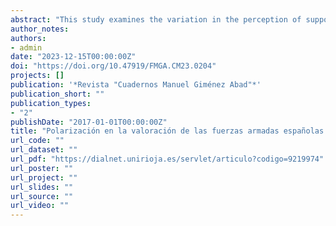 ```yaml
---
abstract: "This study examines the variation in the perception of support for the Armed Forces (FAS) across different autonomous communities, considering political ideologies and territorial identities. Employing data from CIS surveys (2015, 2017) on National Defence and the Armed Forces, as well as Sociométrica surveys on defence culture (2018-2021), the study reveals that, despite an overall positive evaluation of the FAS, significant regional variations exist. National identities emerge as a crucial factor, beyond ideological positions, influencing individuals’ attitudes toward the military institution. This suggests that the FAS is perceived not only as an administrative entity but also as a political symbol with deeper meanings. Political polarization is evident, with voters from independence-leaning and far-left parties expressing strong opposition to the FAS. Conversely, supporters of national parties exhibit more positive views, while the far-right displays radicalized perspectives. The study suggests the need for inclusive defence policies that promote a broader understanding of the purpose of the FAS, aligning with the diversity of Spanish society."
author_notes:
authors:
- admin
date: "2023-12-15T00:00:00Z"
doi: "https://doi.org/10.47919/FMGA.CM23.0204"
projects: []
publication: '*Revista "Cuadernos Manuel Giménez Abad"*'
publication_short: ""
publication_types:
- "2"
publishDate: "2017-01-01T00:00:00Z"
title: "Polarización en la valoración de las fuerzas armadas españolas: Identidad territorial e ideología política"
url_code: ""
url_dataset: ""
url_pdf: "https://dialnet.unirioja.es/servlet/articulo?codigo=9219974"
url_poster: ""
url_project: ""
url_slides: ""
url_source: ""
url_video: ""
---
```

